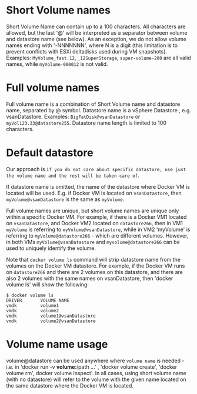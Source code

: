 # Short Volume names
Short Volume Name can contain up to a 100 characters.
All characters are allowed, but the last '@' will be interpreted as a separator
between volume and datastore name (see below).
As an exception, we do not allow volume names ending with '-NNNNNNN', where
N is a digit (this limitation is to prevent conflicts with ESXi deltadisks used
during VM snapshots). Examples: `MyVolume_fast.12`,  `_12SuperStorage`,
`super-volume-200` are all valid names, while `myVolume-000012` is not valid.


# Full volume names
Full volume name is a combination of Short Volume name and datastore name,
separated by @ symbol.
Datastore name is a vSphere Datastore , e.g. vsanDatastore.
Examples: `BigFatDisk@vsanDatastore` or `myVol123.33@datastore255`.
Datastore name length is limited to 100 characters.


# Default datastore 

Our approach is `if you do not care about specific datastore, use just the volume name and the rest will be taken care of`.

If datastore name is omitted, the name of the datastore where Docker VM is located will be used.
E.g. if Docker VM is located on `vsanDatastore`, then 
`myVolume@vsanDatastore` is the same as `myVolume`. 

Full volume names are unique, but short volume names are unique only within a specific Docker VM. For example, if there is a Docker VM1 located on
`vsanDatastore`, and Docker VM2 located on `datastore266`, then in VM1 `myVolume` is referring to `myVolume@vsanDatastore`, while in VM2 'myVolume' is referring
to `myVolume@datastore266` - which are different volumes. However, in both VMs `myVolume@vsanDatastore` and `myvolume@datastore266` can be used to 
uniquely identify the volume.

Note that `docker volume ls` command will strip datastore name from the volumes on the Docker VM datastore. For example, if the Docker VM runs on `datastore266`
and there are 2 volumes on this datastore, and there are also 2 volumes with the same names on vsanDatastore, then 'docker volume ls' will show
the following:
```
$ docker volume ls
DRIVER       VOLUME NAME
vmdk         volume1
vmdk         volume2
vmdk         volume1@vsanDatastore
vmdk         volume2@vsanDatastore
```

# Volume name usage
volume@datastore can be used anywhere where `volume name` is needed - i.e. in 'docker run -v **volume**:/path ...' ,
'docker volume create', 'docker volume rm', docker volume inspect'. In all cases, using short volume name (with no datastore) will refer to the volume 
with the given name located on the same datastore where the Docker VM is located.

